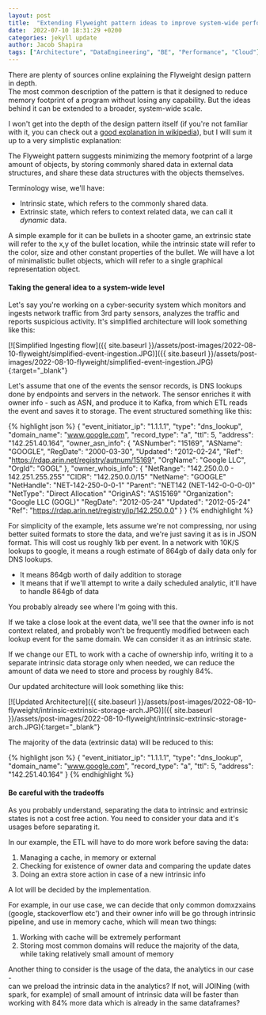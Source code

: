 ```yaml
---
layout: post
title:  "Extending Flyweight pattern ideas to improve system-wide performance and reduce costs" 
date:  2022-07-10 18:31:29 +0200
categories: jekyll update
author: Jacob Shapira
tags: ["Architecture", "DataEngineering", "BE", "Performance", "Cloud"]
---
```


There are plenty of sources online explaining the Flyweight design pattern in depth.  
The most common description of the pattern is that it designed to reduce memory footprint of a program without losing any capability.
But the ideas behind it can be extended to a broader, system-wide scale.

I won't get into the depth of the design pattern itself (if you're not familiar with it, you can check out a <a href="https://en.wikipedia.org/wiki/Flyweight_pattern" target="_blank">good explanation in wikipedia</a>),
but I will sum it up to a very simplistic explanation:  

The Flyweight pattern suggests minimizing the memory footprint of a large amount of objects, by storing commonly shared data in external data structures,
and share these data structures with the objects themselves.

Terminology wise, we'll have:

- Intrinsic state, which refers to the commonly shared data.
- Extrinsic state, which refers to context related data, we can call it <i>dynamic</i> data.

A simple example for it can be bullets in a shooter game,
an extrinsic state will refer to the x,y of the bullet location, while the intrinsic state will refer to the color, size and other constant properties of the bullet.
We will have a lot of minimalistic bullet objects, which will refer to a single graphical representation object.


#### Taking the general idea to a system-wide level
Let's say you're working on a cyber-security system which monitors and ingests network traffic from 3rd party sensors, analyzes the traffic and reports suspicious activity.
It's simplified architecture will look something like this:

[![Simplified Ingesting flow]({{ site.baseurl }}/assets/post-images/2022-08-10-flyweight/simplified-event-ingestion.JPG)]({{ site.baseurl }}/assets/post-images/2022-08-10-flyweight/simplified-event-ingestion.JPG){:target="_blank"}

Let's assume that one of the events the sensor records, is DNS lookups done by endpoints and servers in the network.
The sensor enriches it with owner info - such as ASN, and produce it to Kafka, from which ETL reads the event and saves it to storage.
The event structured something like this:

{% highlight json %}
{
  "event_initiator_ip": "1.1.1.1",
  "type": "dns_lookup",
  "domain_name": "www.google.com",
  "record_type": "a",
  "ttl": 5,
  "address": "142.251.40.164",
  "owner_asn_info": {
    "ASNumber": "15169",
    "ASName": "GOOGLE",
    "RegDate": "2000-03-30",
    "Updated": "2012-02-24", 
    "Ref": "https://rdap.arin.net/registry/autnum/15169",
    "OrgName": "Google LLC",
    "OrgId": "GOGL"
  },
  "owner_whois_info": {
    "NetRange":       "142.250.0.0 - 142.251.255.255"
    "CIDR":           "142.250.0.0/15"
    "NetName":        "GOOGLE"
    "NetHandle":      "NET-142-250-0-0-1"
    "Parent":         "NET142 (NET-142-0-0-0-0)"
    "NetType":        "Direct Allocation"
    "OriginAS":       "AS15169"
    "Organization":   "Google LLC (GOGL)"
    "RegDate":        "2012-05-24"
    "Updated":        "2012-05-24"
    "Ref":            "https://rdap.arin.net/registry/ip/142.250.0.0"
  }
}
{% endhighlight %}

For simplicity of the example, lets assume we're not compressing, nor using better suited formats to store the data,
and we're just saving it as is in JSON format. This will cost us roughly 1kb per event.
In a network with 10K/S lookups to google, it means a rough estimate of 864gb of daily data only for DNS lookups.

* It means 864gb worth of daily addition to storage
* It means that if we'll attempt to write a daily scheduled analytic, it'll have to handle 864gb of data

You probably already see where I'm going with this.

If we take a close look at the event data, we'll see that the owner info is not context related, and probably won't be frequently modified
between each lookup event for the same domain. We can consider it as an intrinsic state.

If we change our ETL to work with a cache of ownership info, writing it to a separate intrinsic data storage only when needed,
we can reduce the amount of data we need to store and process by roughly 84%.

Our updated architecture will look something like this:

[![Updated Architecture]({{ site.baseurl }}/assets/post-images/2022-08-10-flyweight/intrinsic-extrinsic-storage-arch.JPG)]({{ site.baseurl }}/assets/post-images/2022-08-10-flyweight/intrinsic-extrinsic-storage-arch.JPG){:target="_blank"}

The majority of the data (extrinsic data) will be reduced to this:

{% highlight json %}
{
  "event_initiator_ip": "1.1.1.1",
  "type": "dns_lookup",
  "domain_name": "www.google.com",
  "record_type": "a",
  "ttl": 5,
  "address": "142.251.40.164"
}
{% endhighlight %}


#### Be careful with the tradeoffs
As you probably understand, separating the data to intrinsic and extrinsic states is not a cost free action.
You need to consider your data and it's usages before separating it.

In our example, the ETL will have to do more work before saving the data:
1. Managing a cache, in memory or external
2. Checking for existence of owner data and comparing the update dates
3. Doing an extra store action in case of a new intrinsic info

A lot will be decided by the implementation.

For example,
in our use case, we can decide that only common domxzxains (google, stackoverflow etc') and their owner info will be go through intrinsic pipeline, and use in memory cache,
which will mean two things:

1. Working with cache will be extremely performant
2. Storing most common domains will reduce the majority of the data, while taking relatively small amount of memory

Another thing to consider is the usage of the data, the analytics in our case -   
can we preload the intrinsic data in the analytics? If not, will JOINing (with spark, for example) of small amount of intrinsic data
will be faster than working with 84% more data which is already in the same dataframes?